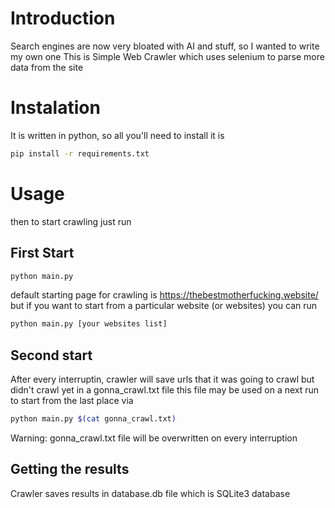 # Introduction
Search engines are now very bloated with AI and stuff, so I wanted to write my own one
This is Simple Web Crawler which uses selenium to parse more data from the site

# Instalation
It is written in python, so all you'll need to install it is
```sh
pip install -r requirements.txt
````

# Usage
then to start crawling just run
## First Start
```sh
python main.py
```

default starting page for crawling is https://thebestmotherfucking.website/
but if you want to start from a particular website (or websites) you can run
```sh
python main.py [your websites list]
```

## Second start
After every interruptin, crawler will save urls that it was going to crawl but didn't crawl yet in a gonna_crawl.txt file
this file may be used on a next run to start from the last place via
```sh
python main.py $(cat gonna_crawl.txt)
```
Warning: gonna_crawl.txt file will be overwritten on every interruption

## Getting the results
Crawler saves results in database.db file which is SQLite3 database
